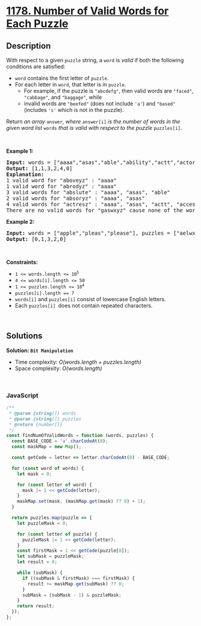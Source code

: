 # [1178. Number of Valid Words for Each Puzzle](https://leetcode.com/problems/number-of-valid-words-for-each-puzzle)

## Description

<div class="elfjS" data-track-load="description_content">With respect to a given <code>puzzle</code> string, a <code>word</code> is <em>valid</em> if both the following conditions are satisfied:
<ul>
	<li><code>word</code> contains the first letter of <code>puzzle</code>.</li>
	<li>For each letter in <code>word</code>, that letter is in <code>puzzle</code>.
	<ul>
		<li>For example, if the puzzle is <code>"abcdefg"</code>, then valid words are <code>"faced"</code>, <code>"cabbage"</code>, and <code>"baggage"</code>, while</li>
		<li>invalid words are <code>"beefed"</code> (does not include <code>'a'</code>) and <code>"based"</code> (includes <code>'s'</code> which is not in the puzzle).</li>
	</ul>
	</li>
</ul>
Return <em>an array </em><code>answer</code><em>, where </em><code>answer[i]</code><em> is the number of words in the given word list </em><code>words</code><em> that is valid with respect to the puzzle </em><code>puzzles[i]</code>.
<p>&nbsp;</p>
<p><strong class="example">Example 1:</strong></p>

<pre><strong>Input:</strong> words = ["aaaa","asas","able","ability","actt","actor","access"], puzzles = ["aboveyz","abrodyz","abslute","absoryz","actresz","gaswxyz"]
<strong>Output:</strong> [1,1,3,2,4,0]
<strong>Explanation:</strong> 
1 valid word for "aboveyz" : "aaaa" 
1 valid word for "abrodyz" : "aaaa"
3 valid words for "abslute" : "aaaa", "asas", "able"
2 valid words for "absoryz" : "aaaa", "asas"
4 valid words for "actresz" : "aaaa", "asas", "actt", "access"
There are no valid words for "gaswxyz" cause none of the words in the list contains letter 'g'.
</pre>

<p><strong class="example">Example 2:</strong></p>

<pre><strong>Input:</strong> words = ["apple","pleas","please"], puzzles = ["aelwxyz","aelpxyz","aelpsxy","saelpxy","xaelpsy"]
<strong>Output:</strong> [0,1,3,2,0]
</pre>

<p>&nbsp;</p>
<p><strong>Constraints:</strong></p>

<ul>
	<li><code>1 &lt;= words.length &lt;= 10<sup>5</sup></code></li>
	<li><code>4 &lt;= words[i].length &lt;= 50</code></li>
	<li><code>1 &lt;= puzzles.length &lt;= 10<sup>4</sup></code></li>
	<li><code>puzzles[i].length == 7</code></li>
	<li><code>words[i]</code> and <code>puzzles[i]</code> consist of lowercase English letters.</li>
	<li>Each <code>puzzles[i] </code>does not contain repeated characters.</li>
</ul>
</div>

<p>&nbsp;</p>

## Solutions

**Solution: `Bit Manipulation`**

- Time complexity: <em>O(words.length + puzzles.length)</em>
- Space complexity: <em>O(words.length)</em>

<p>&nbsp;</p>

### **JavaScript**

```js
/**
 * @param {string[]} words
 * @param {string[]} puzzles
 * @return {number[]}
 */
const findNumOfValidWords = function (words, puzzles) {
  const BASE_CODE = 'a'.charCodeAt(0);
  const maskMap = new Map();

  const getCode = letter => letter.charCodeAt(0) - BASE_CODE;

  for (const word of words) {
    let mask = 0;

    for (const letter of word) {
      mask |= 1 << getCode(letter);
    }
    maskMap.set(mask, (maskMap.get(mask) ?? 0) + 1);
  }

  return puzzles.map(puzzle => {
    let puzzleMask = 0;

    for (const letter of puzzle) {
      puzzleMask |= 1 << getCode(letter);
    }
    const firstMask = 1 << getCode(puzzle[0]);
    let subMask = puzzleMask;
    let result = 0;

    while (subMask) {
      if ((subMask & firstMask) === firstMask) {
        result += maskMap.get(subMask) ?? 0;
      }
      subMask = (subMask - 1) & puzzleMask;
    }
    return result;
  });
};
```
